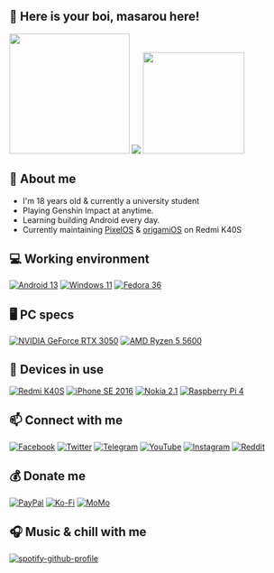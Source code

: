 ## 👋 Here is your boi, masarou here!


<img height="213px" src="https://github-readme-stats.vercel.app/api?username=itsurboimasarou&theme=merko&show_icons=true&height=180" /> <img src="https://spotify-recently-played-readme.vercel.app/api?user=21q5p6q5xg54r5r23vo3v2tsa&width=300&count=3" />
<img height="180px" src="https://github-profile-summary-cards.vercel.app/api/cards/profile-details?username=itsurboimasarou&theme=2077" />

## 🤗 About me
- I'm 18 years old & currently a university student
- Playing Genshin Impact at anytime.
- Learning building Android every day.
- Currently maintaining [PixelOS](https://github.com/PixelOS-AOSP) & [origamiOS](https://github.com/origamiOSprjkt) on Redmi K40S

## 💻 Working environment
[![Android 13](https://img.shields.io/badge/Android_13-3DDC84?style=for-the-badge&logo=android&logoColor=white)](https://www.android.com/android-13/)
[![Windows 11](https://img.shields.io/badge/Windows_11-0078D6?style=for-the-badge&logo=windows&logoColor=white)](https://www.microsoft.com/en-us/windows/windows-11)
[![Fedora 36](https://img.shields.io/badge/Fedora_36_Workstation-294172?style=for-the-badge&logo=fedora&logoColor=white)](https://getfedora.org/en)

## 🖥 PC specs
[![NVIDIA GeForce RTX 3050](https://img.shields.io/badge/NVIDIA-GeFore_RTX_3050-76B900?style=for-the-badge&logo=nvidia&logoColor=white)](https://www.nvidia.com/en-us/geforce/graphics-cards/30-series/rtx-3050/)
[![AMD Ryzen 5 5600](https://img.shields.io/badge/AMD-Ryzen_5_5600-ED1C24?style=for-the-badge&logo=amd&logoColor=white)](https://www.amd.com/en/products/cpu/amd-ryzen-5-5600)

## 📱 Devices in use
[![Redmi K40S](https://img.shields.io/badge/Redmi_K40S-fd4900?style=for-the-badge&logo=xiaomi&logoColor=ffffff)](https://www.mi.com/redmik40s)
[![iPhone SE 2016](https://img.shields.io/badge/iPhone_SE_2016-000000?style=for-the-badge&logo=apple&logoColor=white)](https://www.gsmarena.com/apple_iphone_se-7969.php)
[![Nokia 2.1](https://img.shields.io/badge/Nokia_2.1-0000CC?style=for-the-badge&logo=nokia&logoColor=white)](#)
[![Raspberry Pi 4](https://img.shields.io/badge/Raspberry_Pi_4-D32936?style=for-the-badge&logo=raspberry-pi&logoColor=white)](https://www.raspberrypi.com/products/raspberry-pi-4-model-b/)

## 📫 Connect with me
[![Facebook](https://img.shields.io/badge/Facebook-1877F2?style=for-the-badge&logo=facebook&logoColor=white)](https://www.facebook.com/nhatlam.masarou/)
[![Twitter](https://img.shields.io/badge/Twitter-1DA1F2?style=for-the-badge&logo=twitter&logoColor=white)](https://twitter.com/masarou92)
[![Telegram](https://img.shields.io/badge/Telegram-0088cc?style=for-the-badge&logo=telegram&logoColor=ffffff)](https://t.me/masaroubio)
[![YouTube](https://img.shields.io/badge/YouTube-FF0000?style=for-the-badge&logo=youtube&logoColor=white)](https://www.youtube.com/channel/UCyApAEDrEzBwNdP4bDOgY4w)
[![Instagram](https://img.shields.io/badge/Instagram-E4405F?style=for-the-badge&logo=instagram&logoColor=white)](https://www.instagram.com/masarou.official/)
[![Reddit](https://img.shields.io/badge/Reddit-FF4500?style=for-the-badge&logo=reddit&logoColor=white)](https://www.reddit.com/user/masarou92)

## 💰 Donate me
[![PayPal](https://img.shields.io/badge/PayPal-00457C?style=for-the-badge&logo=paypal&logoColor=white)](https://paypal.me/dreamfan92)
[![Ko-Fi](https://img.shields.io/badge/Ko--fi-F16061?style=for-the-badge&logo=ko-fi&logoColor=white)](https://ko-fi.com/masarou92)
[![MoMo](https://img.shields.io/badge/MoMo-30363D?style=for-the-badge&logo=GitHub-Sponsors&logoColor=#white)](#)

## 🎧 Music & chill with me
[![spotify-github-profile](https://spotify-github-profile.vercel.app/api/view?uid=21q5p6q5xg54r5r23vo3v2tsa&cover_image=true&theme=novatorem&bar_color=53b14f&bar_color_cover=true)](https://spotify-github-profile.vercel.app/api/view?uid=21q5p6q5xg54r5r23vo3v2tsa&redirect=true)
